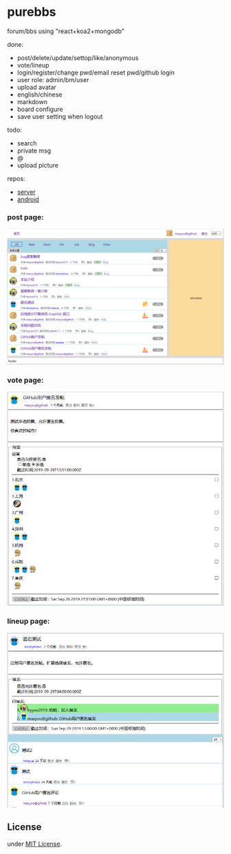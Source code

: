# purebbs
forum/bbs using "react+koa2+mongodb"

done:

- post/delete/update/settop/like/anonymous
- vote/lineup
- login/register/change pwd/email reset pwd/github login
- user role: admin/bm/user
- upload avatar
- english/chinese
- markdown
- board configure
- save user setting when logout 

todo:

- search
- private msg
- @
- upload picture

repos:
- [server](https://github.com/maxyou/purebbs-server)
- [android](https://github.com/maxyou/purebbs-android)


### post page:
![](https://github.com/maxyou/purebbs/raw/master/post.PNG)

### vote page:
![](https://github.com/maxyou/purebbs/raw/master/detail.PNG)

### lineup page:
![](https://github.com/maxyou/purebbs/raw/master/detail2.PNG)

## License<br>
under [MIT License](http://www.opensource.org/licenses/MIT).
